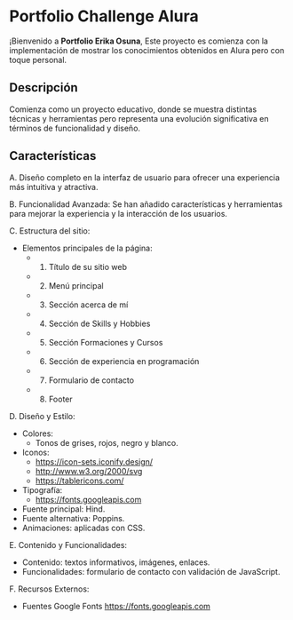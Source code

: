 # Portfolio Challenge Alura

¡Bienvenido a **Portfolio Erika Osuna**, Este proyecto es comienza con la implementación de mostrar los conocimientos obtenidos en Alura pero con toque personal.

## Descripción
Comienza como un proyecto educativo, donde se muestra distintas técnicas y herramientas pero representa una evolución significativa en términos de funcionalidad y diseño.

## Características
A. Diseño completo en la interfaz de usuario para ofrecer una experiencia más intuitiva y atractiva.

B. Funcionalidad Avanzada: Se han añadido características y herramientas para mejorar la experiencia y la interacción de los usuarios.

C. Estructura del sitio: 

- Elementos principales de la página:
    - 1. Título de su sitio web
    - 2. Menú principal
    - 3. Sección acerca de mí
    - 4. Sección de Skills y Hobbies
    - 5. Sección Formaciones y Cursos
    - 6. Sección de experiencia en programación
    - 7. Formulario de contacto
    - 8. Footer

D. Diseño y Estilo:
- Colores:
    - Tonos de grises, rojos, negro y blanco.
-   Iconos:
    - https://icon-sets.iconify.design/
    - http://www.w3.org/2000/svg
    - https://tablericons.com/
- Tipografía:
    - https://fonts.googleapis.com
- Fuente principal: Hind.
- Fuente alternativa: Poppins.
- Animaciones: aplicadas con CSS.

E. Contenido y Funcionalidades:

- Contenido: textos informativos, imágenes, enlaces.
- Funcionalidades: formulario de contacto con validación de JavaScript.

F. Recursos Externos:
- Fuentes Google Fonts https://fonts.googleapis.com